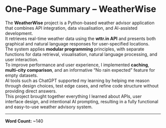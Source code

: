 # One-Page Summary – WeatherWise

The **WeatherWise** project is a Python-based weather advisor application that combines API integration, data visualisation, and AI-assisted development.  
It retrieves real-time weather data using the **wttr.in API** and presents both graphical and natural language responses for user-specified locations.  
The system applies **modular programming** principles, with separate functions for data retrieval, visualisation, natural language processing, and user interaction.  
To improve performance and user experience, I implemented **caching**, **multi-city comparison**, and an informative “No rain expected” feature for empty datasets.  
AI tools such as ChatGPT supported my learning by helping me reason through design choices, test edge cases, and refine code structure without providing direct answers.  
This project brought together everything I learned about APIs, user interface design, and intentional AI prompting, resulting in a fully functional and easy-to-use weather advisory system.

---

**Word Count:** ~140
